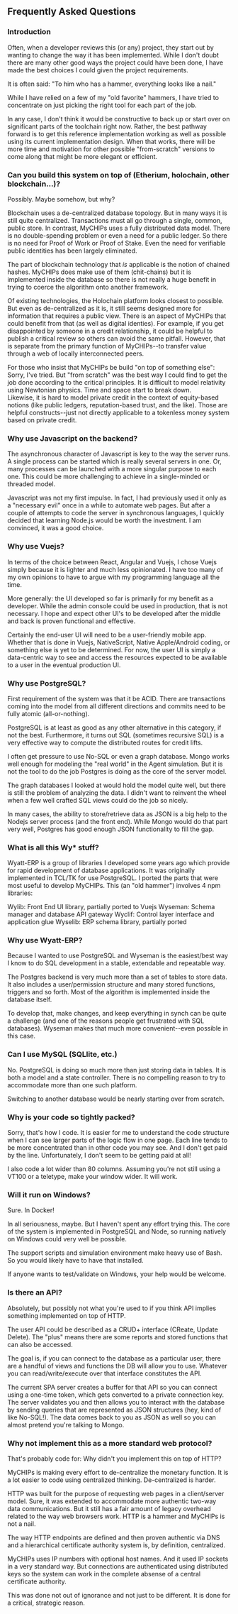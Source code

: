 ## Frequently Asked Questions

### Introduction
Often, when a developer reviews this (or any) project, they start out by 
wanting to change the way it has been implemented.  While I don't doubt there 
are many other good ways the project could have been done, I have made the best 
choices I could given the project requirements.

It is often said:
  "To him who has a hammer, everything looks like a nail."

While I have relied on a few of my "old favorite" hammers, I have tried to
concentrate on just picking the right tool for each part of the job.

In any case, I don't think it would be constructive to back up or start over on 
significant parts of the toolchain right now.  Rather, the best pathway forward 
is to get this reference implementation working as well as possible using its 
current implementation design.  When that works, there will be more time and 
motivation for other possible "from-scratch" versions to come along that might 
be more elegant or efficient.

### Can you build this system on top of (Etherium, holochain, other blockchain...)?

Possibly.  Maybe somehow, but why?

Blockchain uses a de-centralized database topology.  But in many ways it is
still quite centralized.  Transactions must all go through a single, common, 
public store.  In contrast, MyCHIPs uses a fully distributed data model.
There is no double-spending problem or even a need for a public ledger.
So there is no need for Proof of Work or Proof of Stake.  Even the need for 
verifiable public identities has been largely eliminated.

The part of blockchain technology that _is_ applicable is the notion of chained
hashes.  MyCHIPs does make use of them (chit-chains) but it is implemented 
inside the database so there is not really a huge benefit in trying to coerce
the algorithm onto another framework.

Of existing technologies, the Holochain platform looks closest to possible.
But even as de-centralized as it is, it still seems designed more for 
information that requires a public view.  There is an aspect of MyCHIPs that
could benefit from that (as well as digital identies).  For example, if you get
disappointed by someone in a credit relationship, it could be helpful to 
publish a critical review so others can avoid the same pitfall.  However, that
is separate from the primary function of MyCHIPs--to transfer value through a
web of locally interconnected peers.

For those who insist that MyCHIPs be build "on top of something else":
Sorry, I've tried.  But "from scratch" was the best way I could find to get the
job done according to the critical principles.  It is difficult to model 
relativity using Newtonian physics.  Time and space start to break down.  
Likewise, it is hard to model private credit in the context of equity-based 
notions (like public ledgers, reputation-based trust, and the like).  Those are 
helpful constructs--just not directly applicable to a tokenless money system 
based on private credit.

### Why use Javascript on the backend?

The asynchronous character of Javascript is key to the way the server runs.  A
single process can be started which is really several servers in one.  Or, many
processes can be launched with a more singular purpose to each one.  This could
be more challenging to achieve in a single-minded or threaded model.

Javascript was not my first impulse.  In fact, I had previously used it only as 
a "necessary evil" once in a while to automate web pages.  But after a couple of
attempts to code the server in synchronous languages, I quickly decided that
learning Node.js would be worth the investment.  I am convinced, it was a good
choice.

### Why use Vuejs?

In terms of the choice between React, Angular and Vuejs, I chose Vuejs simply
because it is lighter and much less opinionated.  I have too many of my own
opinions to have to argue with my programming language all the time.

More generally: the UI developed so far is primarily for my benefit as a 
developer.  While the admin console could be used in production, that is not 
necessary.  I hope and expect other UI's to be developed after the middle and 
back is proven functional and effective.

Certainly the end-user UI will need to be a user-friendly mobile app.  Whether
that is done in Vuejs, NativeScript, Native Apple/Android coding, or something
else  is yet to be determined.  For now, the user UI is simply a data-centric 
way to see and access the resources expected to be available to a user in the 
eventual production UI.

### Why use PostgreSQL?

First requirement of the system was that it be ACID.  There are transactions
coming into the model from all different directions and commits need to be
fully atomic (all-or-nothing).

PostgreSQL is at least as good as any other alternative in this category, if
not the best.  Furthermore, it turns out SQL (sometimes recursive SQL) is a
very effective way to compute the distributed routes for credit lifts.

I often get pressure to use No-SQL or even a graph database.  Mongo works
well enough for modeling the "real world" in the Agent simulation.  But it is
not the tool to do the job Postgres is doing as the core of the server model.

The graph databases I looked at would hold the model quite well, but there is
still the problem of analyzing the data.  I didn't want to reinvent the wheel
when a few well crafted SQL views could do the job so nicely.

In many cases, the ability to store/retrieve data as JSON is a big help to the
Nodejs server process (and the front end).  While Mongo would do that part very 
well, Postgres has good enough JSON functionality to fill the gap.

### What is all this Wy* stuff?

Wyatt-ERP is a group of libraries I developed some years ago which provide for
rapid development of database applications.  It was originally implemented in 
TCL/TK for use PostgreSQL.  I ported the parts that were most useful to develop
MyCHIPs.  This (an "old hammer") involves 4 npm libraries:

  Wylib: Front End UI library, partially ported to Vuejs
  Wyseman: Schema manager and database API gateway
  Wyclif: Control layer interface and application glue
  Wyselib: ERP schema library, partially ported

### Why use Wyatt-ERP?

Because I wanted to use PostgreSQL and Wyseman is the easiest/best way I know 
to do SQL development in a stable, extendable and repeatable way.

The Postgres backend is very much more than a set of tables to store data.  It
also includes a user/permission structure and many stored functions, triggers
and so forth.  Most of the algorithm is implemented inside the database itself.

To develop that, make changes, and keep everything in synch can be quite a
challenge (and one of the reasons people get frustrated with SQL databases).
Wyseman makes that much more convenient--even possible in this case.

### Can I use MySQL (SQLlite, etc.)

No.  PostgreSQL is doing so much more than just storing data in tables.  It is 
both a model and a state controller.  There is no compelling reason to try to 
accommodate more than one such platform.

Switching to another database would be nearly starting over from scratch.

### Why is your code so tightly packed?

Sorry, that's how I code.  It is easier for me to understand the code structure
when I can see larger parts of the logic flow in one page.  Each line tends to
be more concentrated than in other code you may see.  And I don't get paid by 
the line.  Unfortunately, I don't seem to be getting paid at all!

I also code a lot wider than 80 columns.  Assuming you're not still using a
VT100 or a teletype, make your window wider.  It will work.

### Will it run on Windows?

Sure.  In Docker!

In all seriousness, maybe.  But I haven't spent any effort trying this.  The
core of the system is implemented in PostgreSQL and Node, so running natively
on Windows could very well be possible.

The support scripts and simulation environment make heavy use of Bash.  So you 
would likely have to have that installed.  

If anyone wants to test/validate on Windows, your help would be welcome.

### Is there an API?

Absolutely, but possibly not what you're used to if you think API implies 
something implemented on top of HTTP.

The user API could be described as a CRUD+ interface (CReate, Update Delete).
The "plus" means there are some reports and stored functions that can also be
accessed.

The goal is, if you can connect to the database as a particular user, there are
a handful of views and functions the DB will allow you to use.  Whatever you
can read/write/execute over that interface constitutes the API.

The current SPA server creates a buffer for that API so you can connect using
a one-time token, which gets converted to a private connection key.  The
server validates you and then allows you to interact with the database by
sending queries that are represented as JSON structures (hey, kind of like
No-SQL!).  The data comes back to you as JSON as well so you can almost pretend
you're talking to Mongo.

### Why not implement this as a more standard web protocol?

That's probably code for: Why didn't you implement this on top of HTTP?

MyCHIPs is making every effort to de-centralize the monetary function.  It is
a lot easier to code using centralized thinking.  De-centralized is harder.

HTTP was built for the purpose of requesting web pages in a client/server
model.  Sure, it was extended to accommodate more authentic two-way data
communications.  But it still has a fair amount of legacy overhead related to
the way web browsers work.  HTTP is a hammer and MyCHIPs is not a nail.

The way HTTP endpoints are defined and then proven authentic via DNS and a 
hierarchical certificate authority system is, by definition, centralized.

MyCHIPs uses IP numbers with optional host names.  And it used IP sockets in a
very standard way.  But connections are authenticated using distributed keys so
the system can work in the complete absense of a central certificate authority.

This was done not out of ignorance and not just to be different.  It is done 
for a critical, strategic reason.
